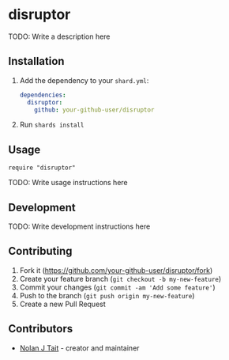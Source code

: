 # disruptor

TODO: Write a description here

## Installation

1. Add the dependency to your `shard.yml`:

   ```yaml
   dependencies:
     disruptor:
       github: your-github-user/disruptor
   ```

2. Run `shards install`

## Usage

```crystal
require "disruptor"
```

TODO: Write usage instructions here

## Development

TODO: Write development instructions here

## Contributing

1. Fork it (<https://github.com/your-github-user/disruptor/fork>)
2. Create your feature branch (`git checkout -b my-new-feature`)
3. Commit your changes (`git commit -am 'Add some feature'`)
4. Push to the branch (`git push origin my-new-feature`)
5. Create a new Pull Request

## Contributors

- [Nolan J Tait](https://github.com/your-github-user) - creator and maintainer
